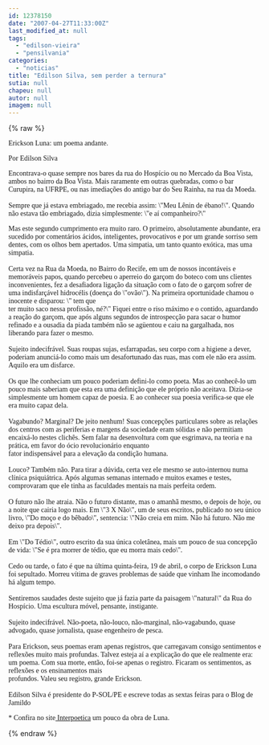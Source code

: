```yaml
---
id: 12378150
date: "2007-04-27T11:33:00Z"
last_modified_at: null
tags:
  - "edilson-vieira"
  - "pensilvania"
categories:
  - "noticias"
title: "Edilson Silva, sem perder a ternura"
sutia: null
chapeu: null
autor: null
imagem: null
---
```

{% raw %}
<p><P><FONT face=Verdana>Erickson Luna: um poema andante.</FONT></P></p>
<p><P><FONT face=Verdana>Por Edilson Silva</FONT></P></p>
<p><P><FONT face=Verdana>Encontrava-o quase sempre nos bares da rua do Hospício ou no Mercado da Boa Vista, ambos no bairro da Boa Vista. Mais raramente em outras quebradas, como o bar Curupira, na UFRPE, ou nas imediações do antigo bar do Seu Rainha, na rua da Moeda.<BR><BR>Sempre que já estava embriagado, me recebia assim: \"Meu Lênin de ébano!\". Quando não estava tão embriagado, dizia simplesmente: \"e aí companheiro?\"</FONT></P></p>
<p><P><FONT face=Verdana>Mas este segundo cumprimento era muito raro. O primeiro, absolutamente abundante, era sucedido por comentários ácidos, inteligentes, provocativos e por um grande sorriso sem dentes, com os olhos bem apertados. Uma simpatia, um tanto quanto exótica, mas uma simpatia.<BR><BR>Certa vez na Rua da Moeda, no Bairro do Recife, em um de nossos incontáveis e memoráveis papos, quando percebeu o aperreio do garçom do boteco com uns clientes inconvenientes, fez a desafiadora ligação da situação com o fato de o garçom sofrer de uma indisfarçável hidrocélis (doença do \"ovão\"). Na primeira oportunidade chamou o inocente e disparou: \" tem que<BR>ter muito saco nessa profissão, né?\" Fiquei entre o riso máximo e o contido, aguardando a reação do garçom, que após alguns segundos de introspecção para sacar o humor refinado e a ousadia da piada também não se agüentou e caiu na gargalhada, nos liberando para fazer o mesmo.<BR><BR>Sujeito indecifrável. Suas roupas sujas, esfarrapadas, seu corpo com a higiene a dever, poderiam anunciá-lo como mais um desafortunado das ruas, mas com ele não era assim. Aquilo era um disfarce.<BR><BR>Os que lhe conheciam um pouco poderiam defini-lo como poeta. Mas ao conhecê-lo um pouco mais saberiam que esta era uma definição que ele próprio não aceitava. Dizia-se simplesmente um homem capaz de poesia. E ao conhecer sua poesia verifica-se que ele era muito capaz dela.<BR><BR>Vagabundo? Marginal? De jeito nenhum! Suas concepções particulares sobre as relações dos centros com as periferias e margens da sociedade eram sólidas e não permitiam encaixá-lo nestes clichês. Sem falar na desenvoltura com que esgrimava, na teoria e na prática, em favor do ócio revolucionário enquanto<BR>fator indispensável para a elevação da condição humana.<BR><BR>Louco? Também não. Para tirar a dúvida, certa vez ele mesmo se auto-internou numa clínica psiquiátrica. Após algumas semanas internado e muitos exames e testes, comprovaram que ele tinha as faculdades mentais na mais perfeita ordem.<BR><BR>O futuro não lhe atraia. Não o futuro distante, mas o amanhã mesmo, o depois de hoje, ou a noite que cairia logo mais. Em \"3 X Não\", um de seus escritos, publicado no seu único livro, \"Do moço e do bêbado\", sentencia: \"Não creia em mim. Não há futuro. Não me deixo pra depois\".<BR><BR>Em \"Do Tédio\", outro escrito da sua única coletânea, mais um pouco de sua concepção de vida: \"Se é pra morrer de tédio, que eu morra mais cedo\". <BR><BR>Cedo ou tarde, o fato é que na última quinta-feira, 19 de abril, o corpo de Erickson Luna foi sepultado. Morreu vítima de graves problemas de saúde que vinham lhe incomodando há algum tempo.<BR><BR>Sentiremos saudades deste sujeito que já fazia parte da paisagem \"natural\" da Rua do Hospício. Uma escultura móvel, pensante, instigante.<BR><BR>Sujeito indecifrável. Não-poeta, não-louco, não-marginal, não-vagabundo, quase advogado, quase jornalista, quase engenheiro de pesca.<BR><BR>Para Erickson, seus poemas eram apenas registros, que carregavam consigo sentimentos e reflexões muito mais profundas. Talvez esteja aí a explicação do que ele realmente era: um poema. Com sua morte, então, foi-se apenas o registro. Ficaram os sentimentos, as reflexões e os ensinamentos mais<BR>profundos. Valeu seu registro, grande Erickson.<BR><BR>Edilson Silva é presidente do P-SOL/PE e escreve todas as sextas feiras para o Blog de Jamildo</FONT></P></p>
<p><P><FONT face=Verdana>* Confira no site<A href=\"https://www.interpoetica.com/erickson_luna.htm\"> Interpoetica</A> um pouco da obra de Luna.</FONT></P> </p>
{% endraw %}